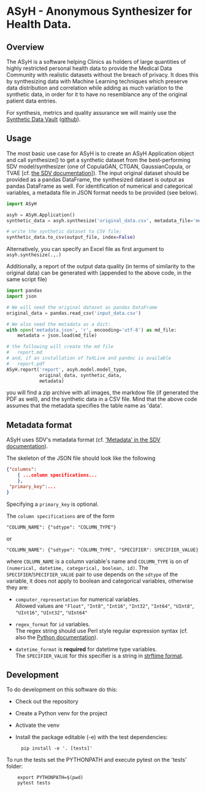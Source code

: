 # ASyH - Anonymous Synthesizer for Health Data.

## Overview

The ASyH is a software helping Clinics as holders of large quantities of highly restricted personal health data to provide the Medical Data Community with realistic datasets without the breach of privacy.  It does this by synthesizing data with Machine Learning techniques which preserve data distribution and correlation while adding as much variation to the synthetic data, in order for it to have no resemblance any of the original patient data entries.

For synthesis, metrics and quality assurance we will mainly use the [Synthetic Data Vault](https://sdv.dev) ([github](https://github.com/sdv-dev/SDV)).

## Usage

The most basic use case for ASyH is to create an ASyH Application object and call synthesize() to get a synthetic dataset from the best-performing SDV model/synthesizer (one of CopulaGAN, CTGAN, GaussianCopula, or TVAE [cf. [the SDV documentation](https://docs.sdv.dev/sdv/single-table-data/modeling/synthesizers)]).  The input original dataset should be provided as a pandas DataFrame, the synthesized dataset is output as pandas DataFrame as well.  For identification of numerical and categorical variables, a metadata file in JSON format needs to be provided (see below).

```python
import ASyH

asyh = ASyH.Application()
synthetic_data = asyh.synthesize('original_data.csv', metadata_file='metadata.json')

# write the synthetic dataset to CSV file:
synthetic_data.to_csv(output_file, index=False)
```
Alternatively, you can specify an Excel file as first argument to `asyh.synthesize(.,.)`

Additionally, a report of the output data quality (in terms of similarity to the original data) can be generated with (appended to the above code, in the same script file)
```python
import pandas
import json

# We will need the original dataset as pandas DataFrame
original_data = pandas.read_csv('input_data.csv')

# We also need the metadata as a dict:
with open('metadata.json', 'r', encooding='utf-8') as md_file:
    metadata = json.load(md_file)

# the following will create the md file
#   report.md
# and, if an installation of TeXLive and pandoc is available
#   report.pdf
ASyH.report('report', asyh.model.model_type,
            original_data, synthetic_data,
            metadata)
```

you will find a zip archive with all images, the markdow file (if generated the PDF as well), and the synthetic data in a CSV file.  Mind that the above code assumes that the metadata specifies the table name as 'data'.

## Metadata format

ASyH uses SDV's metadata format (cf. ['Metadata' in the SDV documentation](https://docs.sdv.dev/sdv/reference/metadata-spec/single-table-metadata-json)).

The skeleton of the JSON file should look like the following
```JSON
{"columns":
    { ...column specifications...
    },
 "primary_key":...
}
```
Specifying a `primary_key` is optional.

The `column specifications` are of the form

    "COLUMN_NAME": {"sdtype": "COLUMN_TYPE"}

or

    "COLUMN_NAME": {"sdtype": "COLUMN_TYPE", "SPECIFIER": SPECIFIER_VALUE}

where `COLUMN_NAME` is a column variable's name and `COLUMN_TYPE` is on of `(numerical, datetime, categorical, boolean, id)`.  The `SPECIFIER`/`SPECIFIER_VALUE` pair to use depends on the `sdtype` of the variable, it does not apply to boolean and categorical variables, otherwise they are:

* `computer_representation` for numerical variables.  
Allowed values are `"Float"`, `"Int8"`, `"Int16"`, `"Int32"`, `"Int64"`, `"UInt8"`, `"UInt16"`, `"UInt32"`, `"UInt64"`

* `regex_format` for `id` variables.  
The regex string should use Perl style regular expression syntax (cf. also the [Python documentation](https://docs.python.org/3/library/re.html)).

* `datetime_format` is **required** for datetime type variables.  
The `SPECIFIER_VALUE` for this specifier is a string in [strftime format](https://docs.python.org/3/library/datetime.html#strftime-and-strptime-format-codes).

## Development

To do development on this software do this:

* Check out the repository
* Create a Python venv for the project
* Activate the venv
* Install the package editable (-e) with the test dependencies:

        pip install -e '. [tests]'

To run the tests set the PYTHONPATH and execute pytest on the 'tests' folder:

        export PYTHONPATH=$(pwd)
        pytest tests
